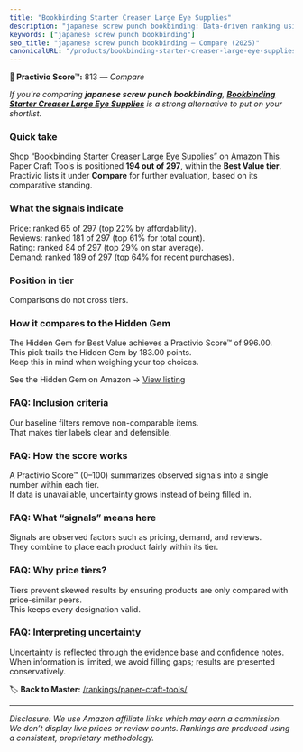 ```yaml
---
title: "Bookbinding Starter Creaser Large Eye Supplies"
description: "japanese screw punch bookbinding: Data-driven ranking using the Practivio Score™. Positioned by quality, value, demand, findability, momentum."
keywords: ["japanese screw punch bookbinding"]
seo_title: "japanese screw punch bookbinding — Compare (2025)"
canonicalURL: "/products/bookbinding-starter-creaser-large-eye-supplies-B096G3NSPR/"
---
```


**🛒 Practivio Score™:** 813 — _Compare_


*If you're comparing **japanese screw punch bookbinding**, **[Bookbinding Starter Creaser Large Eye Supplies](https://www.amazon.com/dp/B096G3NSPR?tag=practivio-20)** is a strong alternative to put on your shortlist.*
### Quick take
[Shop “Bookbinding Starter Creaser Large Eye Supplies” on Amazon](https://www.amazon.com/dp/B096G3NSPR?tag=practivio-20)
This Paper Craft Tools is positioned **194 out of 297**, within the **Best Value tier**.  
Practivio lists it under **Compare** for further evaluation, based on its comparative standing.

### What the signals indicate
Price: ranked 65 of 297 (top 22% by affordability).  
Reviews: ranked 181 of 297 (top 61% for total count).  
Rating: ranked 84 of 297 (top 29% on star average).  
Demand: ranked 189 of 297 (top 64% for recent purchases).

### Position in tier
Comparisons do not cross tiers.

### How it compares to the Hidden Gem
The Hidden Gem for Best Value achieves a Practivio Score™ of 996.00.  
This pick trails the Hidden Gem by 183.00 points.  
Keep this in mind when weighing your top choices.  

See the Hidden Gem on Amazon → [View listing](https://www.amazon.com/dp/B002YIP97K?tag=practivio-20)

### FAQ: Inclusion criteria
Our baseline filters remove non-comparable items.  
That makes tier labels clear and defensible.

### FAQ: How the score works
A Practivio Score™ (0–100) summarizes observed signals into a single number within each tier.  
If data is unavailable, uncertainty grows instead of being filled in.

### FAQ: What “signals” means here
Signals are observed factors such as pricing, demand, and reviews.  
They combine to place each product fairly within its tier.

### FAQ: Why price tiers?
Tiers prevent skewed results by ensuring products are only compared with price-similar peers.  
This keeps every designation valid.

### FAQ: Interpreting uncertainty
Uncertainty is reflected through the evidence base and confidence notes.  
When information is limited, we avoid filling gaps; results are presented conservatively.

<!-- Missing template for Compare/CompareWithinPriceClass -->


🏷️ **Back to Master:** [/rankings/paper-craft-tools/](/rankings/paper-craft-tools/)

---
_Disclosure: We use Amazon affiliate links which may earn a commission. We don’t display live prices or review counts. Rankings are produced using a consistent, proprietary methodology._
